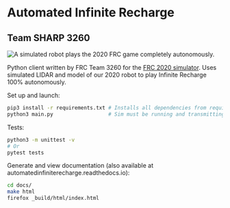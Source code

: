 # Automated Infinite Recharge #
## Team SHARP 3260 ##

![A simulated robot plays the 2020 FRC game completely autonomously.](https://imgur.com/a/wwj5Nv8.gif)

Python client written by FRC Team 3260 for the [FRC 2020 simulator](https://github.com/ptkinvent/frcsim2020). Uses
simulated LIDAR and model of our 2020 robot to play Infinite Recharge 100% autonomously.

Set up and launch:
```sh
pip3 install -r requirements.txt # Installs all dependencies from requirements.txt
python3 main.py                  # Sim must be running and transmitting LIDAR points
```

Tests:
```sh
python3 -m unittest -v
# Or
pytest tests
```

Generate and view documentation (also available at automatedinfiniterecharge.readthedocs.io):
```sh
cd docs/
make html
firefox _build/html/index.html
```

